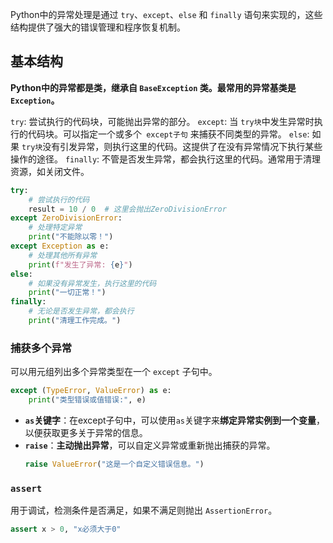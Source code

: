 Python中的异常处理是通过 `try`、`except`、`else` 和 `finally` 语句来实现的，这些结构提供了强大的错误管理和程序恢复机制。

## 基本结构

**Python中的异常都是类，继承自 `BaseException` 类。最常用的异常基类是 `Exception`。**

`try`: 尝试执行的代码块，可能抛出异常的部分。
`except`: 当 `try块`中发生异常时执行的代码块。可以指定一个或多个` except子句` 来捕获不同类型的异常。
`else`: 如果 `try块`没有引发异常，则执行这里的代码。这提供了在没有异常情况下执行某些操作的途径。
`finally`: 不管是否发生异常，都会执行这里的代码。通常用于清理资源，如关闭文件。

```python
try:
    # 尝试执行的代码
    result = 10 / 0  # 这里会抛出ZeroDivisionError
except ZeroDivisionError:
    # 处理特定异常
    print("不能除以零！")
except Exception as e:
    # 处理其他所有异常
    print(f"发生了异常: {e}")
else:
    # 如果没有异常发生，执行这里的代码
    print("一切正常！")
finally:
    # 无论是否发生异常，都会执行
    print("清理工作完成。")
```
### 捕获多个异常

可以用元组列出多个异常类型在一个 `except` 子句中。

```python
except (TypeError, ValueError) as e:
    print("类型错误或值错误:", e)
```

- **`as`关键字**：在except子句中，可以使用`as`关键字来**绑定异常实例到一个变量**，以便获取更多关于异常的信息。
- **`raise`**：**主动抛出异常**，可以自定义异常或重新抛出捕获的异常。
	```python
	raise ValueError("这是一个自定义错误信息。")
	```

### `assert`

用于调试，检测条件是否满足，如果不满足则抛出 `AssertionError`。

```python
assert x > 0, "x必须大于0"
```